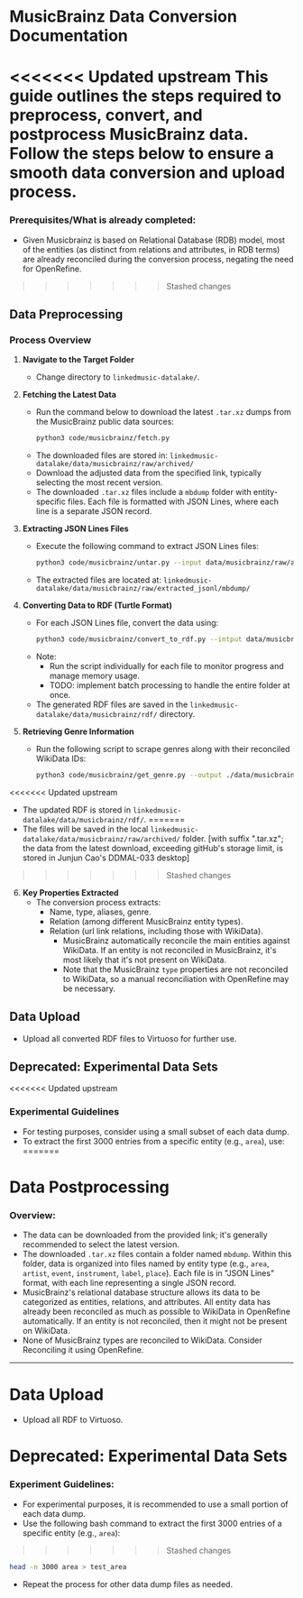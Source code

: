 # MusicBrainz Data Conversion Documentation

<<<<<<< Updated upstream
This guide outlines the steps required to preprocess, convert, and postprocess MusicBrainz data. Follow the steps below to ensure a smooth data conversion and upload process.
=======
### Prerequisites/What is already completed:
- Given Musicbrainz is based on Relational Database (RDB) model, most of the entities (as distinct from relations and attributes, in RDB terms) are already reconciled during the conversion process, negating the need for OpenRefine.
>>>>>>> Stashed changes

## Data Preprocessing

### Process Overview

1. **Navigate to the Target Folder**
   - Change directory to `linkedmusic-datalake/`.

2. **Fetching the Latest Data**
   - Run the command below to download the latest `.tar.xz` dumps from the MusicBrainz public data sources:
      ```bash
      python3 code/musicbrainz/fetch.py
      ```
   - The downloaded files are stored in:
      `linkedmusic-datalake/data/musicbrainz/raw/archived/`
   - Download the adjusted data from the specified link, typically selecting the most recent version.
   - The downloaded `.tar.xz` files include a `mbdump` folder with entity-specific files. Each file is formatted with JSON Lines, where each line is a separate JSON record.

3. **Extracting JSON Lines Files**
   - Execute the following command to extract JSON Lines files:
      ```bash
      python3 code/musicbrainz/untar.py --input data/musicbrainz/raw/archived --output data/musicbrainz/raw/extracted_jsonl
      ```
   - The extracted files are located at:
      `linkedmusic-datalake/data/musicbrainz/raw/extracted_jsonl/mbdump/`

4. **Converting Data to RDF (Turtle Format)**
   - For each JSON Lines file, convert the data using:
      ```bash
      python3 code/musicbrainz/convert_to_rdf.py --intput data/musicbrainz/raw/extracted_jsonl/mbdump/ --output data/musicbrainz/rdf/
      ```
   - Note:
      - Run the script individually for each file to monitor progress and manage memory usage.
      - TODO: implement batch processing to handle the entire folder at once.
   - The generated RDF files are saved in the `linkedmusic-datalake/data/musicbrainz/rdf/` directory.

5. **Retrieving Genre Information**
   - Run the following script to scrape genres along with their reconciled WikiData IDs:
     ```bash
     python3 code/musicbrainz/get_genre.py --output ./data/musicbrainz/rdf/
     ```
<<<<<<< Updated upstream
   - The updated RDF is stored in `linkedmusic-datalake/data/musicbrainz/rdf/`.
=======
   - The files will be saved in the local `linkedmusic-datalake/data/musicbrainz/raw/archived/` folder. [with suffix ".tar.xz"; the data from the latest download, exceeding gitHub's storage limit, is stored in Junjun Cao's DDMAL-033 desktop]
>>>>>>> Stashed changes

6. **Key Properties Extracted**
   - The conversion process extracts:
      - Name, type, aliases, genre.
      - Relation (among different MusicBrainz entity types).
      - Relation (url link relations, including those with WikiData).
         - MusicBrainz automatically reconcile the main entities against WikiData. If an entity is not reconciled in MusicBrainz, it's most likely that it's not present on WikiData.
         - Note that the MusicBrainz `type` properties are not reconciled to WikiData, so a manual reconciliation with OpenRefine may be necessary.

## Data Upload

- Upload all converted RDF files to Virtuoso for further use.

## Deprecated: Experimental Data Sets

<<<<<<< Updated upstream
### Experimental Guidelines
- For testing purposes, consider using a small subset of each data dump.
- To extract the first 3000 entries from a specific entity (e.g., `area`), use:
=======
# Data Postprocessing

### Overview:
- The data can be downloaded from the provided link; it's generally recommended to select the latest version.
- The downloaded `.tar.xz` files contain a folder named `mbdump`.  Within this folder, data is organized into files named by entity type (e.g., `area`, `artist`, `event`, `instrument`, `label`, `place`). Each file is in "JSON Lines" format, with each line representing a single JSON record.
- MusicBrainz's relational database structure allows its data to be categorized as entities, relations, and attributes. All entity data has already been reconciled as much as possible to WikiData in OpenRefine automatically. If an entity is not reconciled, then it might not be present on WikiData.
- None of MusicBrainz types are reconciled to WikiData. Consider Reconciling it using OpenRefine.

---

# Data Upload
- Upload all RDF to Virtuoso.

# Deprecated: Experimental Data Sets

### Experiment Guidelines:
- For experimental purposes, it is recommended to use a small portion of each data dump.
- Use the following bash command to extract the first 3000 entries of a specific entity (e.g., `area`):
>>>>>>> Stashed changes
  ```bash
  head -n 3000 area > test_area
  ```
- Repeat the process for other data dump files as needed.
